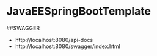 # JavaEESpringBootTemplate
##SWAGGER
- http://localhost:8080/api-docs
- http://localhost:8080/swagger/index.html
